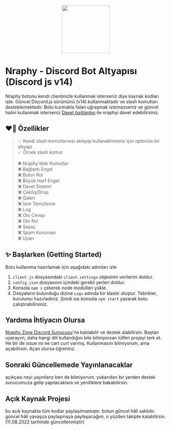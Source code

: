 <p align="center">
  <img width="150" height="150" href="https://discord.com/oauth2/authorize?client_id=700959962452459550&permissions=8&redirect_uri=https://discord.gg/VppTU9h&scope=applications.commands%20bot&response_type=code" src="https://cdn.discordapp.com/attachments/801418986809589771/1007426236894691378/Narpitti.png">
</p>

# Nraphy - Discord Bot Altyapısı (Discord js v14)
Nraphy botunu kendi clientinizle kullanmak isterseniz diye kaynak kodları işte. Güncel Discord.js sürümünü (v14) kullanmaktadır ve slash komutları desteklemektedir. Botu kurmakla falan uğraşmak istemezseniz ve güncel halini kullanmak isterseniz [Davet bağlantısı](https://discord.com/oauth2/authorize?client_id=700959962452459550&permissions=8&redirect_uri=https://discord.gg/VppTU9h&scope=applications.commands%20bot&response_type=code) ile nraphyi davet edebilirsiniz.

## ❤️‍🔥 Özellikler
> ✅ Kendi slash komutlarınızı ekleyip kullanabilmeniz için optimize bir altyapı <br>
> ✅ Örnek slash komut <br>
> <br>
> ❌ Nraphy'deki Komutlar <br>
> ❌ Bağlantı Engel <br>
> ❌ Buton Rol <br>
> ❌ Büyük Harf Engel <br>
> ❌ Davet Sistemi <br>
> ❌ Çekiliş/Drop <br>
> ❌ Galeri <br>
> ❌ İsim Temizleme <br>
> ❌ Log <br>
> ❌ Oto Cevap <br>
> ❌ Oto Rol <br>
> ❌ Sayaç <br>
> ❌ Spam Koruması <br>
> ❌ Uyarı <br>

## ✨ Başlarken (Getting Started)
Botu kullanıma hazırlamak için aşağıdaki adımları izle
1. `client.js` dosyasındaki `client.settings` objesinin verilerini doldur.
2. `config.json` dosyasının içindeki gerekli yerleri doldur.
4. Konsola `npm i` çekerek node modülleri yükle.
5. Dosyaların bulunduğu dizine `Logs` adında bir klasör oluştur.
Tebrikler, kurulumu hazırladınız. Şimdi ise konsola `npm start` yazarak botu çalıştırabilirsiniz.

## Yardıma İhtiyacın Olursa
[Nraphy Zone Discord Sunucusu](https://discord.gg/JhasTMZr2A)'na katılabilir ve destek alabilirsin. Baştan uyarayım, daha hangi dili kullandığını bile bilmiyorsan lütfen projeyi terk et. He bir de issue mi ne cart curt varmış. Kullanmasını bilmiyorum, ama açabilirsin. Açan olursa öğreniriz.

## Sonraki Güncellemede Yayınlanacaklar
açıkçası neyi yayınlarız ben de bilmiyorum. yukarıdan bir yerden destek sunucumuza gelip yapılacaklara ve yeniliklere bakabilirsin.

## Açık Kaynak Projesi
bu açık kaynakta tüm kodlar paylaşılmamıştır. botun güncel hâli saklıdır. güncel hâli yavaşça paylaşmaya paylaşacağım, o yüzden takipte kalabilirsin. (11.08.2022 tarihinde güncellenmiştir)
